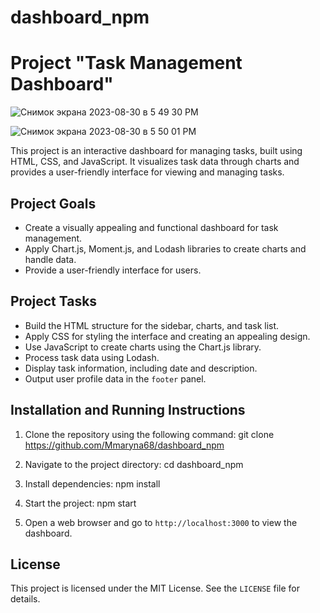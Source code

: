 # dashboard_npm

# Project "Task Management Dashboard"

![Снимок экрана 2023-08-30 в 5 49 30 PM](https://github.com/Mmaryna68/dashboard_npm/assets/119791149/77f4ff78-7aad-441a-a99a-5fd1cc031130)

![Снимок экрана 2023-08-30 в 5 50 01 PM](https://github.com/Mmaryna68/dashboard_npm/assets/119791149/1dc9abde-4899-4781-a913-f5e9c86bc261)

This project is an interactive dashboard for managing tasks, built using HTML, CSS, and JavaScript. It visualizes task data through charts and provides a user-friendly interface for viewing and managing tasks.

## Project Goals

- Create a visually appealing and functional dashboard for task management.
- Apply Chart.js, Moment.js, and Lodash libraries to create charts and handle data.
- Provide a user-friendly interface for users.

## Project Tasks

- Build the HTML structure for the sidebar, charts, and task list.
- Apply CSS for styling the interface and creating an appealing design.
- Use JavaScript to create charts using the Chart.js library.
- Process task data using Lodash.
- Display task information, including date and description.
- Output user profile data in the `footer` panel.

## Installation and Running Instructions

1. Clone the repository using the following command:
   git clone https://github.com/Mmaryna68/dashboard_npm

2. Navigate to the project directory:
   cd dashboard_npm

3. Install dependencies:
   npm install

4. Start the project:
   npm start

5. Open a web browser and go to `http://localhost:3000` to view the dashboard.

## License

This project is licensed under the MIT License. See the `LICENSE` file for details.

